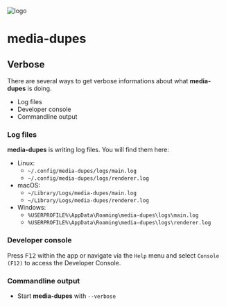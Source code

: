 ![logo](https://raw.githubusercontent.com/yafp/media-dupes/master/.github/images/logo/128x128.png)

# media-dupes
## Verbose

There are several ways to get verbose informations about what **media-dupes** is doing.

* Log files
* Developer console
* Commandline output

### Log files
**media-dupes** is writing log files. You will find them here:

* Linux:
  * `~/.config/media-dupes/logs/main.log`
  * `~/.config/media-dupes/logs/renderer.log`
* macOS:
  * `~/Library/Logs/media-dupes/main.log`
  * `~/Library/Logs/media-dupes/renderer.log`
* Windows:
  * `%USERPROFILE%\AppData\Roaming\media-dupes\logs\main.log`
  * `%USERPROFILE%\AppData\Roaming\media-dupes\logs\renderer.log`

### Developer console
Press <kbd>F12</kbd> within the app or navigate via the `Help` menu and select `Console (F12)` to access the Developer Console.

### Commandline output
* Start **media-dupes** with `--verbose`

